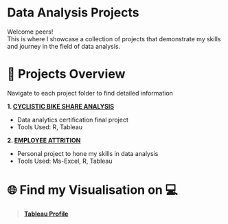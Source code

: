 # Data Analysis Projects

Welcome peers!  
This is where I showcase a collection of projects that demonstrate my skills and journey in the field of data analysis.  

# 🌟 Projects Overview
Navigate to each project folder to find detailed information  

**1. [CYCLISTIC BIKE SHARE ANALYSIS](Cyclistic%20bike%20share%20analysis/)**
   - Data analytics certification final project
   - Tools Used: R, Tableau

**2. [EMPLOYEE ATTRITION](Employee%20Attrition%20Analysis/)**
   - Personal project to hone my skills in data analysis
   - Tools Used: Ms-Excel, R, Tableau

# 🌐 Find my Visualisation on 💻

> [**Tableau Profile**](https://public.tableau.com/app/profile/riyavarshini.arunprasad)
